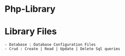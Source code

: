# Php-Library

Library Files
=============
	
 	- Database : Database Configuration Files
 	- Crud : Create | Read | Update | Delete Sql queries

 	
 	 
